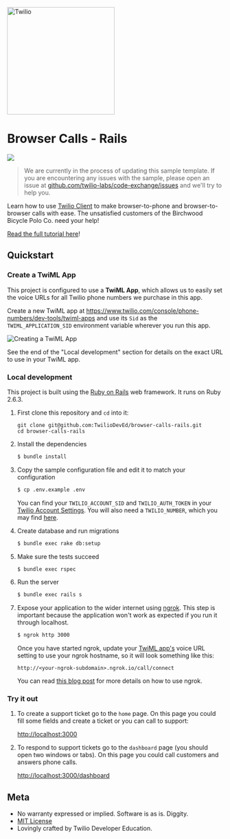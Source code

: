 <a href="https://www.twilio.com">
  <img src="https://static0.twilio.com/marketing/bundles/marketing/img/logos/wordmark-red.svg" alt="Twilio" width="250" />
</a>

# Browser Calls - Rails

![](https://github.com/TwilioDevEd/browser-calls-rails/workflows/Ruby/badge.svg)

> We are currently in the process of updating this sample template. If you are encountering any issues with the sample, please open an issue at [github.com/twilio-labs/code-exchange/issues](https://github.com/twilio-labs/code-exchange/issues) and we'll try to help you.

Learn how to use [Twilio Client](https://www.twilio.com/client) to make browser-to-phone and browser-to-browser calls with ease. The unsatisfied customers of the Birchwood Bicycle Polo Co. need your help!

[Read the full tutorial here](https://www.twilio.com/docs/tutorials/walkthrough/browser-calls/ruby/rails)!

## Quickstart

### Create a TwiML App

This project is configured to use a **TwiML App**, which allows us to easily set the voice URLs for all Twilio phone numbers we purchase in this app.

Create a new TwiML app at https://www.twilio.com/console/phone-numbers/dev-tools/twiml-apps and use its `Sid` as the `TWIML_APPLICATION_SID` environment variable wherever you run this app.

![Creating a TwiML App](http://howtodocs.s3.amazonaws.com/call-tracking-twiml-app.gif)

See the end of the "Local development" section for details on the exact URL to use in your TwiML app.

### Local development

This project is built using the [Ruby on Rails](http://rubyonrails.org/) web framework. It runs on Ruby 2.6.3.

1. First clone this repository and `cd` into it:
   ```
   git clone git@github.com:TwilioDevEd/browser-calls-rails.git
   cd browser-calls-rails
   ```

1. Install the dependencies

   ```bash
   $ bundle install
   ```

1. Copy the sample configuration file and edit it to match your configuration

   ```bash
   $ cp .env.example .env
   ```

   You can find your `TWILIO_ACCOUNT_SID` and `TWILIO_AUTH_TOKEN` in your
   [Twilio Account Settings](https://www.twilio.com/console).
   You will also need a `TWILIO_NUMBER`, which you may find [here](https://www.twilio.com/console/phone-numbers/incoming).

1. Create database and run migrations

   ```bash
   $ bundle exec rake db:setup
   ```

1. Make sure the tests succeed
   ```bash
   $ bundle exec rspec
   ```

1. Run the server

   ```bash
   $ bundle exec rails s
   ```

1. Expose your application to the wider internet using [ngrok](http://ngrok.com). This step
   is important because the application won't work as expected if you run it through
   localhost.

   ```bash
   $ ngrok http 3000
   ```

   Once you have started ngrok, update your [TwiML app's](#create-a-twiml-app) voice URL setting to use
   your ngrok hostname, so it will look something like this:

   ```
   http://<your-ngrok-subdomain>.ngrok.io/call/connect
   ```

   You can read [this blog post](https://www.twilio.com/blog/2015/09/6-awesome-reasons-to-use-ngrok-when-testing-webhooks.html)
   for more details on how to use ngrok.

### Try it out
1. To create a support ticket go to the `home` page. On this page you could fill some fields and create a ticket or you can call to support:

    [http://localhost:3000](http://localhost:3000)

1. To respond to support tickets go to the `dashboard` page (you should open two windows or tabs). On this page you could call customers and answers phone calls.

    [http://localhost:3000/dashboard](http://localhost:3000/dashboard)

## Meta

* No warranty expressed or implied. Software is as is. Diggity.
* [MIT License](http://www.opensource.org/licenses/mit-license.html)
* Lovingly crafted by Twilio Developer Education.
